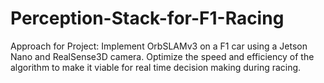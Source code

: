 # Perception-Stack-for-F1-Racing

Approach for Project:
Implement OrbSLAMv3 on a F1 car using a Jetson Nano and RealSense3D camera. Optimize the speed and efficiency of the algorithm to make it viable for real time decision making during racing.
